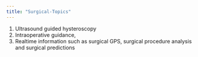 ```yaml
---
title: "Surgical-Topics"
---
```


1. Ultrasound guided hysteroscopy 
2. Intraoperative guidance, 
3. Realtime information such as surgical GPS, surgical procedure analysis and surgical predictions 


<script defer src="https://cdn.commento.io/js/commento.js"></script>
<div id="commento"></div>